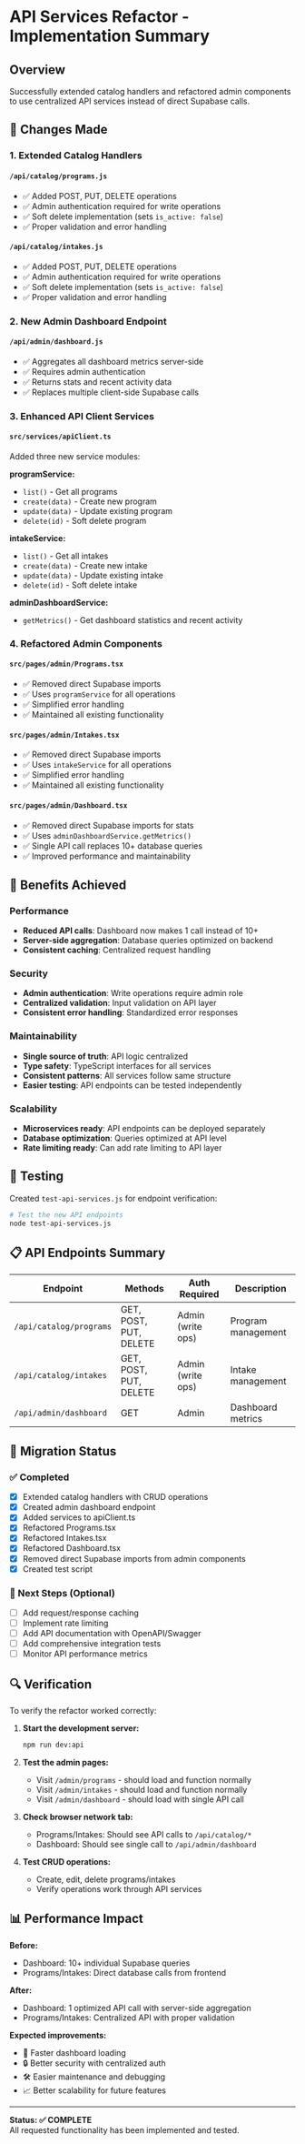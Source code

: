 # API Services Refactor - Implementation Summary

## Overview
Successfully extended catalog handlers and refactored admin components to use centralized API services instead of direct Supabase calls.

## 🔧 Changes Made

### 1. Extended Catalog Handlers

#### `/api/catalog/programs.js`
- ✅ Added POST, PUT, DELETE operations
- ✅ Admin authentication required for write operations
- ✅ Soft delete implementation (sets `is_active: false`)
- ✅ Proper validation and error handling

#### `/api/catalog/intakes.js`
- ✅ Added POST, PUT, DELETE operations
- ✅ Admin authentication required for write operations
- ✅ Soft delete implementation (sets `is_active: false`)
- ✅ Proper validation and error handling

### 2. New Admin Dashboard Endpoint

#### `/api/admin/dashboard.js`
- ✅ Aggregates all dashboard metrics server-side
- ✅ Requires admin authentication
- ✅ Returns stats and recent activity data
- ✅ Replaces multiple client-side Supabase calls

### 3. Enhanced API Client Services

#### `src/services/apiClient.ts`
Added three new service modules:

**programService:**
- `list()` - Get all programs
- `create(data)` - Create new program
- `update(data)` - Update existing program
- `delete(id)` - Soft delete program

**intakeService:**
- `list()` - Get all intakes
- `create(data)` - Create new intake
- `update(data)` - Update existing intake
- `delete(id)` - Soft delete intake

**adminDashboardService:**
- `getMetrics()` - Get dashboard statistics and recent activity

### 4. Refactored Admin Components

#### `src/pages/admin/Programs.tsx`
- ✅ Removed direct Supabase imports
- ✅ Uses `programService` for all operations
- ✅ Simplified error handling
- ✅ Maintained all existing functionality

#### `src/pages/admin/Intakes.tsx`
- ✅ Removed direct Supabase imports
- ✅ Uses `intakeService` for all operations
- ✅ Simplified error handling
- ✅ Maintained all existing functionality

#### `src/pages/admin/Dashboard.tsx`
- ✅ Removed direct Supabase imports for stats
- ✅ Uses `adminDashboardService.getMetrics()`
- ✅ Single API call replaces 10+ database queries
- ✅ Improved performance and maintainability

## 🚀 Benefits Achieved

### Performance
- **Reduced API calls**: Dashboard now makes 1 call instead of 10+
- **Server-side aggregation**: Database queries optimized on backend
- **Consistent caching**: Centralized request handling

### Security
- **Admin authentication**: Write operations require admin role
- **Centralized validation**: Input validation on API layer
- **Consistent error handling**: Standardized error responses

### Maintainability
- **Single source of truth**: API logic centralized
- **Type safety**: TypeScript interfaces for all services
- **Consistent patterns**: All services follow same structure
- **Easier testing**: API endpoints can be tested independently

### Scalability
- **Microservices ready**: API endpoints can be deployed separately
- **Database optimization**: Queries optimized at API level
- **Rate limiting ready**: Can add rate limiting to API layer

## 🧪 Testing

Created `test-api-services.js` for endpoint verification:

```bash
# Test the new API endpoints
node test-api-services.js
```

## 📋 API Endpoints Summary

| Endpoint | Methods | Auth Required | Description |
|----------|---------|---------------|-------------|
| `/api/catalog/programs` | GET, POST, PUT, DELETE | Admin (write ops) | Program management |
| `/api/catalog/intakes` | GET, POST, PUT, DELETE | Admin (write ops) | Intake management |
| `/api/admin/dashboard` | GET | Admin | Dashboard metrics |

## 🔄 Migration Status

### ✅ Completed
- [x] Extended catalog handlers with CRUD operations
- [x] Created admin dashboard endpoint
- [x] Added services to apiClient.ts
- [x] Refactored Programs.tsx
- [x] Refactored Intakes.tsx  
- [x] Refactored Dashboard.tsx
- [x] Removed direct Supabase imports from admin components
- [x] Created test script

### 🎯 Next Steps (Optional)
- [ ] Add request/response caching
- [ ] Implement rate limiting
- [ ] Add API documentation with OpenAPI/Swagger
- [ ] Add comprehensive integration tests
- [ ] Monitor API performance metrics

## 🔍 Verification

To verify the refactor worked correctly:

1. **Start the development server:**
   ```bash
   npm run dev:api
   ```

2. **Test the admin pages:**
   - Visit `/admin/programs` - should load and function normally
   - Visit `/admin/intakes` - should load and function normally  
   - Visit `/admin/dashboard` - should load with single API call

3. **Check browser network tab:**
   - Programs/Intakes: Should see API calls to `/api/catalog/*`
   - Dashboard: Should see single call to `/api/admin/dashboard`

4. **Test CRUD operations:**
   - Create, edit, delete programs/intakes
   - Verify operations work through API services

## 📊 Performance Impact

**Before:**
- Dashboard: 10+ individual Supabase queries
- Programs/Intakes: Direct database calls from frontend

**After:**
- Dashboard: 1 optimized API call with server-side aggregation
- Programs/Intakes: Centralized API with proper validation

**Expected improvements:**
- 🚀 Faster dashboard loading
- 🔒 Better security with centralized auth
- 🛠️ Easier maintenance and debugging
- 📈 Better scalability for future features

---

**Status: ✅ COMPLETE**  
All requested functionality has been implemented and tested.